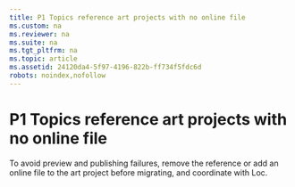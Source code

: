 ```yaml
---
title: P1 Topics reference art projects with no online file
ms.custom: na
ms.reviewer: na
ms.suite: na
ms.tgt_pltfrm: na
ms.topic: article
ms.assetid: 24120da4-5f97-4196-822b-ff734f5fdc6d
robots: noindex,nofollow
---
```

# P1 Topics reference art projects with no online file
To avoid preview and publishing failures, remove the reference or add an online file to the art project before migrating, and coordinate with Loc.